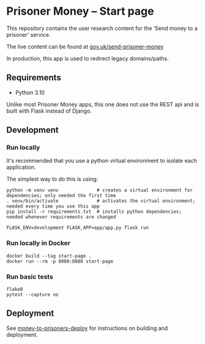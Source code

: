 Prisoner Money – Start page
===========================

This repository contains the user research content for the ‘Send money to a prisoner’ service.

The live content can be found at [gov.uk/send-prisoner-money](https://www.gov.uk/send-prisoner-money)

In production, this app is used to redirect legacy domains/paths.

Requirements
------------

- Python 3.10

Unlike most Prisoner Money apps, this one does not use the REST api and is built with Flask instead of Django.

Development
-----------

### Run locally

It's recommended that you use a python virtual environment to isolate each application.

The simplest way to do this is using:

```shell
python -m venv venv              # creates a virtual environment for dependencies; only needed the first time
. venv/bin/activate              # activates the virtual environment; needed every time you use this app
pip install -r requirements.txt  # installs python dependencies; needed whenever requirements are changed
```

```shell
FLASK_ENV=development FLASK_APP=app/app.py flask run
```

### Run locally in Docker

```shell
docker build --tag start-page .
docker run --rm -p 8080:8080 start-page
```

### Run basic tests

```shell
flake8
pytest --capture no
```

Deployment
----------

See [money-to-prisoners-deploy](https://github.com/ministryofjustice/money-to-prisoners-deploy) for instructions
on building and deployment.
